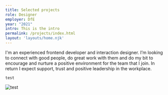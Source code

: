 ```yaml
---
title: Selected projects
role: Designer
employer: DfE
year: "2021"
intro: This is the intro
permalink: /projects/index.html
layout: 'layouts/home.njk'
---
```

I'm an experienced frontend developer and interaction designer. I’m looking to connect with good people, do great work with them and do my bit to encourage and nurture a positive environment for the team that I join. In return I expect support, trust and positive leadership in the workplace.

```
test
```

![test](/images/demo-image-1.jpg "test")